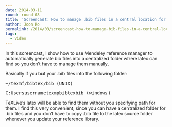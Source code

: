 ```yaml
---
date: 2014-03-11
round: round-08
title: 'Screencast: How to manage .bib files in a central location for TeXLive with Mendeley'
author: Joon Ro
permalink: /2014/03/screencast-how-to-manage-bib-files-in-a-central-location-for-texlive-with-mendeley/
tags:
  - Video
---
```

In this screencast, I show how to use Mendeley reference manager to automatically generate bib files into a centralized folder where latex can find so you don&#8217;t have to manage them manually.

Basically if you but your .bib files into the following folder:

<pre>~/texmf/bibtex/bib (UNIX)</pre>

<pre>C:Usersusernametexmpbibtexbib (windows)</pre>

TeXLive&#8217;s latex will be able to find them without you specifying path for them. I find this very convenient, since you can have a centralized folder for .bib files and you don&#8217;t have to copy .bib file to the latex source folder whenever you update your reference library.
